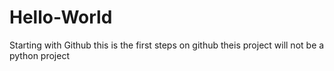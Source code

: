 # Hello-World
Starting with Github
this is the first steps on github
theis project will not be a python project
